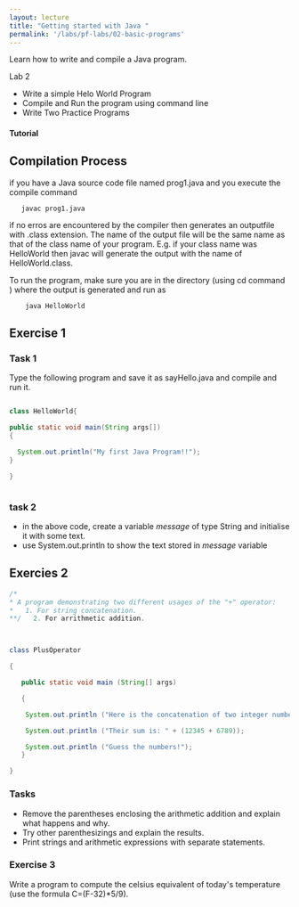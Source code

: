 ```yaml
---
layout: lecture
title: "Getting started with Java "
permalink: '/labs/pf-labs/02-basic-programs'
---
```


<p class="message">
  Learn how to write and compile a Java program.
</p>

Lab 2

- Write a simple Helo World Program
- Compile and Run the program using command line
- Write Two Practice Programs

<h4>
	<span class="fa fa-code fa-lg main-list-item-icon"></span>
	Tutorial
</h4>

## Compilation Process


 if you have a Java source code file named prog1.java and you execute the compile command
```
   javac prog1.java
```
if no erros are encountered by the compiler then generates an outputfile with .class extension. The name of the output file will be the same name as that of the class name of your program. E.g. if your class name was HelloWorld then javac will generate the output with the name of HelloWorld.class.

To run the program, make sure you are in the directory (using cd command ) where the output is generated and run  as

```
    java HelloWorld

```

## Exercise 1

### Task 1

Type the following program and save it as sayHello.java and compile and run it.

```java

class HelloWorld{

public static void main(String args[])
{

  System.out.println("My first Java Program!!");
}

}



```


### task 2

- in the above code, create a variable *message* of type String and initialise it with some text.
- use System.out.println to show the text stored in *message* variable


## Exercies 2


```java
/*
* A program demonstrating two different usages of the "+" operator:
*   1. For string concatenation.
**/   2. For arrithmetic addition.



class PlusOperator 

{

   public static void main (String[] args) 

   {

    System.out.println ("Here is the concatenation of two integer numbers : " + "12345"+"6789");

    System.out.println ("Their sum is: " + (12345 + 6789));

    System.out.println ("Guess the numbers!");
   }

}

```


### Tasks

-    Remove the parentheses enclosing the arithmetic addition and explain what happens and why.
-    Try other parenthesizings and explain the results.
-    Print strings and arithmetic expressions with separate statements.


### Exercise 3

Write a program to compute the celsius equivalent of today's temperature (use the formula C=(F-32)*5/9). 


